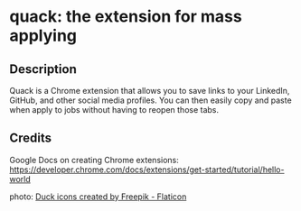 # quack: the extension for mass applying

## Description

Quack is a Chrome extension that allows you to save links to your LinkedIn, GitHub, and other social media profiles. You can then easily copy and paste when apply to jobs without having to reopen those tabs.

## Credits

Google Docs on creating Chrome extensions:
https://developer.chrome.com/docs/extensions/get-started/tutorial/hello-world

photo: 
<a href="https://www.flaticon.com/free-icons/duck" title="duck icons">Duck icons created by Freepik - Flaticon</a>